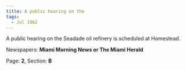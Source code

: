 ```yaml
---  
title: A public hearing on the  
tags:  
  - Jul 1962  
---  
```

  
A public hearing on the Seadade oil refinery is scheduled at Homestead.  
  
Newspapers: **Miami Morning News or The Miami Herald**  
  
Page: **2**, Section: **B** 
